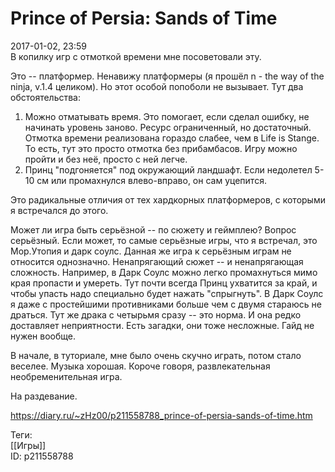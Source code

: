 Prince of Persia: Sands of Time
================================

   
 2017-01-02, 23:59   
  В копилку игр с отмоткой времени мне посоветовали эту.   
   
 Это -- платформер. Ненавижу платформеры (я прошёл n - the way of the ninja, v.1.4 целиком). Но этот особой попоболи не вызывает. Тут два обстоятельства:   
 1. Можно отматывать время. Это помогает, если сделал ошибку, не начинать уровень заново. Ресурс ограниченный, но достаточный. Отмотка времени реализована гораздо слабее, чем в Life is Stange. То есть, тут это просто отмотка без прибамбасов. Игру можно пройти и без неё, просто с ней легче.   
 2. Принц "подгоняется" под окружающий ландшафт. Если недолетел 5-10 см или промахнулся влево-вправо, он сам уцепится.   
   
 Это радикальные отличия от тех хардкорных платформеров, с которыми я встречался до этого.   
   
 Может ли игра быть серьёзной -- по сюжету и геймплею? Вопрос серьёзный. Если может, то самые серьёзные игры, что я встречал, это Мор.Утопия и дарк соулс. Данная же игра к серьёзным играм не относится однозначно. Ненапрягающий сюжет -- и ненапрягающая сложность. Например, в Дарк Соулс можно легко промахнуться мимо края пропасти и умереть. Тут почти всегда Принц ухватится за край, и чтобы упасть надо специально будет нажать "спрыгнуть". В Дарк Соулс я даже с простейшими противниками больше чем с двумя стараюсь не драться. Тут же драка с четырьмя сразу -- это норма. И она редко доставляет неприятности. Есть загадки, они тоже несложные. Гайд не нужен вообще.   
   
 В начале, в туториале, мне было очень скучно играть, потом стало веселее. Музыка хорошая. Короче говоря, развлекательная необременительная игра.   
   
 На раздевание.   
    
 <https://diary.ru/~zHz00/p211558788_prince-of-persia-sands-of-time.htm>   
   
 Теги:   
 [[Игры]]   
 ID: p211558788